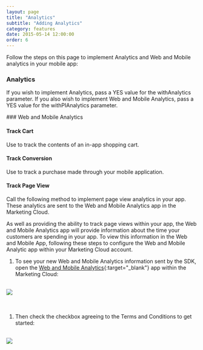 ```yaml
---
layout: page
title: "Analytics"
subtitle: "Adding Analytics"
category: features
date: 2015-05-14 12:00:00
order: 6
---
```

Follow the steps on this page to implement Analytics and Web and Mobile analytics in your mobile app:

### Analytics

If you wish to implement Analytics, pass a YES value for the withAnalytics parameter.  If you also wish to implement Web and Mobile Analytics, pass a YES value for the withPIAnalytics parameter.

<script src="https://gist.github.com/sfmc-mobilepushsdk/57757242e4d76abee281.js"></script>

<div id="TrackCartAnalytics">### Web and Mobile Analytics</div>

#### Track Cart
Use to track the contents of an in-app shopping cart.

<script src="https://gist.github.com/sfmc-mobilepushsdk/5c21e497878b8d51ccb81cc4694b99fa.js"></script>

#### Track Conversion
Use to track a purchase made through your mobile application.

<script src="https://gist.github.com/sfmc-mobilepushsdk/5e942a1125b7f45fd16b6e01290df510.js"></script>
  
#### Track Page View
Call the following method to implement page view analytics in your app.  These analytics are sent to the Web and Mobile Analytics app in the Marketing Cloud.

<script src="https://gist.github.com/sfmc-mobilepushsdk/97625936a95fa46a0e8a.js"></script>

As well as providing the ability to track page views within your app, the Web and Mobile Analytics app will provide information about the time your customers are spending in your app.  To view this information in the Web and Mobile App, following these steps to configure the Web and Mobile Analytic app within your Marketing Cloud account.

1. 	To see your new Web and Mobile Analytics information sent by the SDK, open the [Web and Mobile Analytics](http://www.exacttarget.com/products/customer-data-platform/web-mobile-analytics){:target="_blank"} app within the Marketing Cloud: 
<br/>
 <img class="img-responsive" src="{{ site.baseurl }}/assets/wama_menu.png" /><br/>
<br/><br/>

1. 	Then check the checkbox agreeing to the Terms and Conditions to get started:
<br/>
 <img class="img-responsive" src="{{ site.baseurl }}/assets/wama_t_and_c.png" /><br/>
<br/>
